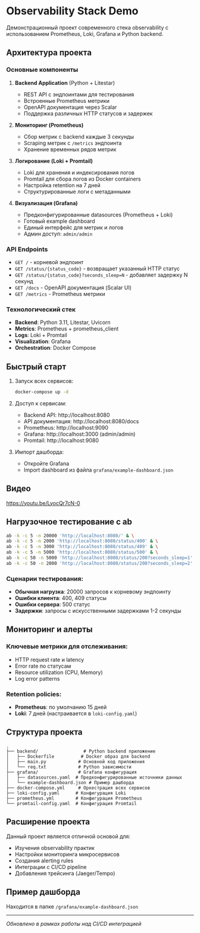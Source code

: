 # Observability Stack Demo

Демонстрационный проект современного стека observability с использованием Prometheus, Loki, Grafana и Python backend.

## Архитектура проекта

### Основные компоненты

1. **Backend Application** (Python + Litestar)
   - REST API с эндпоинтами для тестирования
   - Встроенные Prometheus метрики
   - OpenAPI документация через Scalar
   - Поддержка различных HTTP статусов и задержек

2. **Мониторинг (Prometheus)**
   - Сбор метрик с backend каждые 3 секунды
   - Scraping метрик с `/metrics` эндпоинта
   - Хранение временных рядов метрик

3. **Логирование (Loki + Promtail)**
   - Loki для хранения и индексирования логов
   - Promtail для сбора логов из Docker containers
   - Настройка retention на 7 дней
   - Структурированные логи с метаданными

4. **Визуализация (Grafana)**
   - Предконфигурированные datasources (Prometheus + Loki)
   - Готовый example dashboard
   - Единый интерфейс для метрик и логов
   - Админ доступ: `admin/admin`

### API Endpoints

- `GET /` - корневой эндпоинт
- `GET /status/{status_code}` - возвращает указанный HTTP статус
- `GET /status/{status_code}?seconds_sleep=N` - добавляет задержку N секунд
- `GET /docs` - OpenAPI документация (Scalar UI)
- `GET /metrics` - Prometheus метрики

### Технологический стек

- **Backend**: Python 3.11, Litestar, Uvicorn
- **Metrics**: Prometheus + prometheus_client
- **Logs**: Loki + Promtail
- **Visualization**: Grafana
- **Orchestration**: Docker Compose

## Быстрый старт

1. Запуск всех сервисов:
   ```bash
   docker-compose up -d
   ```

2. Доступ к сервисам:
   - Backend API: http://localhost:8080
   - API документация: http://localhost:8080/docs
   - Prometheus: http://localhost:9090
   - Grafana: http://localhost:3000 (admin/admin)
   - Promtail: http://localhost:9080

3. Импорт дашборда:
   - Откройте Grafana
   - Import dashboard из файла `grafana/example-dashboard.json`

## Видео
https://youtu.be/LyocQr7cN-0

## Нагрузочное тестирование с ab

```bash
ab -k -c 5 -n 20000 'http://localhost:8080/' & \
ab -k -c 5 -n 2000 'http://localhost:8080/status/400' & \
ab -k -c 5 -n 3000 'http://localhost:8080/status/409' & \
ab -k -c 5 -n 5000 'http://localhost:8080/status/500' & \
ab -k -c 50 -n 5000 'http://localhost:8080/status/200?seconds_sleep=1' & \
ab -k -c 50 -n 2000 'http://localhost:8080/status/200?seconds_sleep=2'
```

### Сценарии тестирования:
- **Обычная нагрузка**: 20000 запросов к корневому эндпоинту
- **Ошибки клиента**: 400, 409 статусы
- **Ошибки сервера**: 500 статус
- **Задержки**: запросы с искусственными задержками 1-2 секунды

## Мониторинг и алерты

### Ключевые метрики для отслеживания:
- HTTP request rate и latency
- Error rate по статусам
- Resource utilization (CPU, Memory)
- Log error patterns

### Retention policies:
- **Prometheus**: по умолчанию 15 дней
- **Loki**: 7 дней (настраивается в `loki-config.yaml`)

## Структура проекта

```
.
├── backend/                 # Python backend приложение
│   ├── Dockerfile          # Docker образ для backend
│   ├── main.py            # Основной код приложения
│   └── req.txt            # Python зависимости
├── grafana/               # Grafana конфигурация
│   ├── datasources.yaml  # Предконфигурированные источники данных
│   └── example-dashboard.json # Пример дашборда
├── docker-compose.yml     # Оркестрация всех сервисов
├── loki-config.yaml      # Конфигурация Loki
├── prometheus.yml        # Конфигурация Prometheus
└── promtail-config.yaml  # Конфигурация Promtail
```

## Расширение проекта

Данный проект является отличной основой для:
- Изучения observability практик
- Настройки мониторинга микросервисов
- Создания alerting rules
- Интеграции с CI/CD pipeline
- Добавления трейсинга (Jaeger/Tempo)

## Пример дашборда
Находится в папке `/grafana/example-dashboard.json`

---
*Обновлено в рамках работы над CI/CD интеграцией*